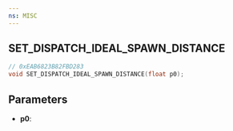 ```yaml
---
ns: MISC
---
```

## SET_DISPATCH_IDEAL_SPAWN_DISTANCE

```c
// 0xEAB6823B82FBD283
void SET_DISPATCH_IDEAL_SPAWN_DISTANCE(float p0);
```

## Parameters
* **p0**:
